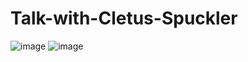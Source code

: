 ﻿# Talk-with-Cletus-Spuckler
![image](https://github.com/zabbix-byte/Talk-with-Cletus-Spuckler/assets/67012651/cc2d17a2-b865-47c3-9fc4-59ecca76fd5b)
![image](https://github.com/zabbix-byte/Talk-with-Cletus-Spuckler/assets/67012651/a7da2c02-4223-4083-936c-e12675521af1)
